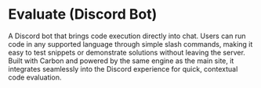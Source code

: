 # Evaluate (Discord Bot)

A Discord bot that brings code execution directly into chat. Users can run code in any supported language through simple slash commands, making it easy to test snippets or demonstrate solutions without leaving the server. Built with Carbon and powered by the same engine as the main site, it integrates seamlessly into the Discord experience for quick, contextual code evaluation.
